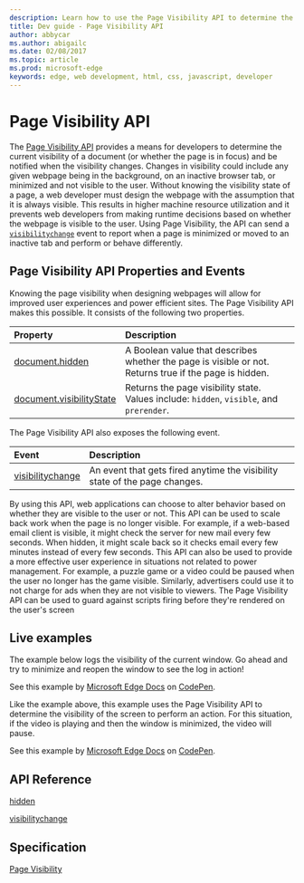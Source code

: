 ---description: Learn how to use the Page Visibility API to determine the current visibility of a document (or whether the page is in focus) and be notified when the visibility changes.
title: Dev guide - Page Visibility API
author: abbycar
ms.author: abigailc
ms.date: 02/08/2017
ms.topic: article
ms.prod: microsoft-edge
keywords: edge, web development, html, css, javascript, developer
---# Page Visibility APIThe [Page Visibility API](https://msdn.microsoft.com/library/hh772738.aspx) provides a means for developers to determine the current visibility of a document (or whether the page is in focus) and be notified when the visibility changes. Changes in visibility could include any given webpage being in the background, on an inactive browser tab, or minimized and not visible to the user. Without knowing the visibility state of a page, a web developer must design the webpage with the assumption that it is always visible. This results in higher machine resource utilization and it prevents web developers from making runtime decisions based on whether the webpage is visible to the user. Using Page Visibility, the API can send a [`visibilitychange`](https://msdn.microsoft.com/library/hh772093.aspx) event to report when a page is minimized or moved to an inactive tab and perform or behave differently.## Page Visibility API Properties and EventsKnowing the page visibility when designing webpages will allow for improved user experiences and power efficient sites. The Page Visibility API makes this possible. It consists of the following two properties.| Property | Description|:------------ | :-------------| [document.hidden](https://msdn.microsoft.com/library/hh773167.aspx) | A Boolean value that describes whether the page is visible or not. Returns true if the page is hidden.| [document.visibilityState](https://msdn.microsoft.com/library/hh773170.aspx) | Returns the page visibility state. Values include: `hidden`, `visible`, and `prerender`.The Page Visibility API also exposes the following event.| Event | Description|:------------ | :-------------| [visibilitychange](https://msdn.microsoft.com/library/hh772093.aspx) | An event that gets fired anytime the visibility state of the page changes.By using this API, web applications can choose to alter behavior based on whether they are visible to the user or not. This API can be used to scale back work when the page is no longer visible. For example, if a web-based email client is visible, it might check the server for new mail every few seconds. When hidden, it might scale back so it checks email every few minutes instead of every few seconds. This API can also be used to provide a more effective user experience in situations not related to power management. For example, a puzzle game or a video could be paused when the user no longer has the game visible. Similarly, advertisers could use it to not charge for ads when they are not visible to viewers. The Page Visibility API can be used to guard against scripts firing before they're rendered on the user's screen## Live examplesThe example below logs the visibility of the current window. Go ahead and try to minimize and reopen the window to see the log in action!<div class="codepen-wrap"><p data-height="300" data-theme-id="23761" data-slug-hash="eZGGbX" data-default-tab="result" data-user="MicrosoftEdgeDocumentation" data-embed-version="2" data-editable="true" class="codepen">See this example by <a href="https://codepen.io/MicrosoftEdgeDocumentation">Microsoft Edge Docs</a> on <a href="https://codepen.io/MicrosoftEdgeDocumentation/pen/eZGGbX">CodePen</a>.</p></div><script async src="//assets.codepen.io/assets/embed/ei.js"></script>Like the example above, this example uses the Page Visibility API to determine the visibility of the screen to perform an action. For this situation, if the video is playing and then the window is minimized, the video will pause.<div class="codepen-wrap"><p data-height="300" data-theme-id="23761" data-slug-hash="WwZQmV" data-default-tab="result" data-user="MicrosoftEdgeDocumentation" data-embed-version="2" data-editable="true" class="codepen">See this example by <a href="https://codepen.io/MicrosoftEdgeDocumentation">Microsoft Edge Docs</a> on <a href="https://codepen.io/MicrosoftEdgeDocumentation/pen/eZGGxX">CodePen</a>.</p></div><script async src="//assets.codepen.io/assets/embed/ei.js"></script>## API Reference[hidden](https://msdn.microsoft.com/library/hh773167)[visibilitychange](https://developer.microsoft.com/microsoft-edge/platform/documentation/apireference/events/visibilitychanged/)## Specification[Page Visibility](http://go.microsoft.com/fwlink/p/?LinkID=247521)